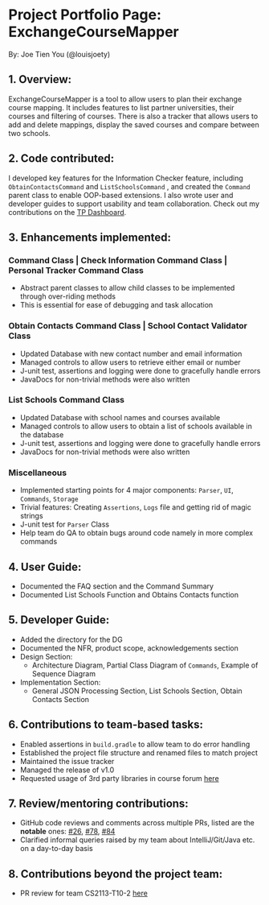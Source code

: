 # Project Portfolio Page: ExchangeCourseMapper

By: Joe Tien You (@louisjoety)

## 1. Overview:
ExchangeCourseMapper is a tool to allow users to plan their exchange course mapping.
It includes features to list partner universities, their courses and filtering of courses. 
There is also a tracker that allows users to add and delete mappings, display the saved courses and 
compare between two schools.

## 2. Code contributed:
I developed key features for the Information Checker feature, including `ObtainContactsCommand` and `ListSchoolsCommand`
, and created the `Command` parent class to enable OOP-based extensions. I also wrote user and developer guides to 
support usability and team collaboration. Check out my contributions on the [TP Dashboard](https://nus-cs2113-ay2425s1.github.io/tp-dashboard/?search=louisjoety&sort=groupTitle%20dsc&sortWithin=title&since=2024-09-20&timeframe=commit&mergegroup=&groupSelect=groupByRepos&breakdown=false).

## 3. Enhancements implemented:

### Command Class | Check Information Command Class | Personal Tracker Command Class
* Abstract parent classes to allow child classes to be implemented through over-riding methods
* This is essential for ease of debugging and task allocation

### Obtain Contacts Command Class | School Contact Validator Class
* Updated Database with new contact number and email information
* Managed controls to allow users to retrieve either email or number
* J-unit test, assertions and logging were done to gracefully handle errors
* JavaDocs for non-trivial methods were also written

### List Schools Command Class
* Updated Database with school names and courses available
* Managed controls to allow users to obtain a list of schools available in the database
* J-unit test, assertions and logging were done to gracefully handle errors
* JavaDocs for non-trivial methods were also written

### Miscellaneous
* Implemented starting points for 4 major components: `Parser`, `UI`, `Commands`, `Storage`
* Trivial features: Creating `Assertions`, `Logs` file and getting rid of magic strings
* J-unit test for `Parser` Class
* Help team do QA to obtain bugs around code namely in more complex commands

## 4. User Guide:
* Documented the FAQ section and the Command Summary
* Documented List Schools Function and Obtains Contacts function 

## 5. Developer Guide:
* Added the directory for the DG 
* Documented the NFR, product scope, acknowledgements section
* Design Section: 
  * Architecture Diagram, Partial Class Diagram of `Commands`, Example of Sequence Diagram 
* Implementation Section: 
  * General JSON Processing Section, List Schools Section, Obtain Contacts Section

## 6. Contributions to team-based tasks:
* Enabled assertions in `build.gradle` to allow team to do error handling
* Established the project file structure and renamed files to match project
* Maintained the issue tracker 
* Managed the release of v1.0
* Requested usage of 3rd party libraries in course forum [here](https://github.com/nus-cs2113-AY2425S1/forum/issues/28)

## 7. Review/mentoring contributions:
* GitHub code reviews and comments across multiple PRs, listed are the **notable** ones:
  [#26](https://github.com/AY2425S1-CS2113-W10-2/tp/pull/26),
  [#78](https://github.com/AY2425S1-CS2113-W10-2/tp/pull/78),
  [#84](https://github.com/AY2425S1-CS2113-W10-2/tp/pull/84)
* Clarified informal queries raised by my team about IntelliJ/Git/Java etc. on a day-to-day basis

## 8. Contributions beyond the project team:
* PR review for team CS2113-T10-2 [here](https://github.com/nus-cs2113-AY2425S1/tp/pull/11)
